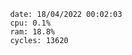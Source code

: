 

                date: 18/04/2022 00:02:03
                cpu: 0.1%
                ram: 18.8%
                cycles: 13620

                         